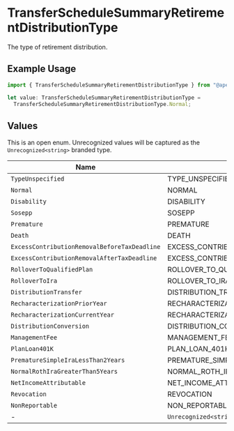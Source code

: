 # TransferScheduleSummaryRetirementDistributionType

The type of retirement distribution.

## Example Usage

```typescript
import { TransferScheduleSummaryRetirementDistributionType } from "@apexfintechsolutions/ascend-sdk/models/components";

let value: TransferScheduleSummaryRetirementDistributionType =
  TransferScheduleSummaryRetirementDistributionType.Normal;
```

## Values

This is an open enum. Unrecognized values will be captured as the `Unrecognized<string>` branded type.

| Name                                            | Value                                           |
| ----------------------------------------------- | ----------------------------------------------- |
| `TypeUnspecified`                               | TYPE_UNSPECIFIED                                |
| `Normal`                                        | NORMAL                                          |
| `Disability`                                    | DISABILITY                                      |
| `Sosepp`                                        | SOSEPP                                          |
| `Premature`                                     | PREMATURE                                       |
| `Death`                                         | DEATH                                           |
| `ExcessContributionRemovalBeforeTaxDeadline`    | EXCESS_CONTRIBUTION_REMOVAL_BEFORE_TAX_DEADLINE |
| `ExcessContributionRemovalAfterTaxDeadline`     | EXCESS_CONTRIBUTION_REMOVAL_AFTER_TAX_DEADLINE  |
| `RolloverToQualifiedPlan`                       | ROLLOVER_TO_QUALIFIED_PLAN                      |
| `RolloverToIra`                                 | ROLLOVER_TO_IRA                                 |
| `DistributionTransfer`                          | DISTRIBUTION_TRANSFER                           |
| `RecharacterizationPriorYear`                   | RECHARACTERIZATION_PRIOR_YEAR                   |
| `RecharacterizationCurrentYear`                 | RECHARACTERIZATION_CURRENT_YEAR                 |
| `DistributionConversion`                        | DISTRIBUTION_CONVERSION                         |
| `ManagementFee`                                 | MANAGEMENT_FEE                                  |
| `PlanLoan401K`                                  | PLAN_LOAN_401K                                  |
| `PrematureSimpleIraLessThan2Years`              | PREMATURE_SIMPLE_IRA_LESS_THAN_2_YEARS          |
| `NormalRothIraGreaterThan5Years`                | NORMAL_ROTH_IRA_GREATER_THAN_5_YEARS            |
| `NetIncomeAttributable`                         | NET_INCOME_ATTRIBUTABLE                         |
| `Revocation`                                    | REVOCATION                                      |
| `NonReportable`                                 | NON_REPORTABLE                                  |
| -                                               | `Unrecognized<string>`                          |